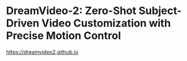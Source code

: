 # DreamVideo-2: Zero-Shot Subject-Driven Video Customization with Precise Motion Control
https://dreamvideo2.github.io